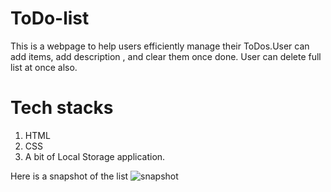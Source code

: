 # ToDo-list

This is a webpage to help users efficiently manage their ToDos.User can add items, add description , and clear them once done.
User can delete full list at once also.

# Tech stacks
1. HTML
2. CSS
3. A bit of Local Storage application.

Here is a snapshot of the list
![snapshot](https://github.com/01DarshanPatni/ToDo-list/assets/95132151/c973b5bb-92d0-434c-897a-f12f3cb41078)
